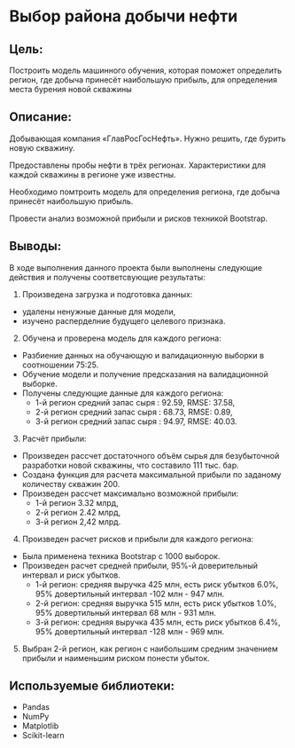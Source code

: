 # Выбор района добычи нефти

## Цель:

Построить модель машинного обучения, которая поможет определить регион, где добыча принесёт наибольшую прибыль, для определения места бурения новой скважины

## Описание:

Добывающая компания «ГлавРосГосНефть». Нужно решить, где бурить новую скважину. 

Предоставлены пробы нефти в трёх регионах. Характеристики для каждой скважины в регионе уже известны.

Необходимо помтроить модель для определения региона, где добыча принесёт наибольшую прибыль.

Провести анализ возможной прибыли и рисков техникой Bootstrap.

## Выводы:
В ходе выполнения данного проекта были выполнены следующие действия и получены соответсвующие результаты:
1. Произведена загрузка и подготовка данных:
  - удалены ненужные данные для модели,
  - изучено расперделние будущего целевого признака.
2. Обучена и проверена модель для каждого региона:
  - Разбиение данных на обучающую и валидационную выборки в соотношении 75:25.
  - Обучение модели и получение предсказания на валидационной выборке.
  - Получены следующие данные для каждого региона:
    * 1-й регион средний запас сыря : 92.59, RMSE: 37.58,
    * 2-й регион средний запас сыря : 68.73, RMSE: 0.89,
    * 3-й регион средний запас сыря : 94.97, RMSE: 40.03.
3. Расчёт прибыли:
  - Произведен рассчет достаточного объём сырья для безубыточной разработки новой скважины, что составило 111 тыс. бар.
  - Создана функция для расчета максимальной прибыли по заданому количеству скважин 200.
  - Произведен рассчет максимально возможной прибыли:
    * 1-й регион 3.32 млрд,
    * 2-й регион 2.42 млрд,
    * 3-й регион 2,42 млрд.
4. Произведен расчет рисков и прибыли для каждого региона:
  - Была применена техника Bootstrap с 1000 выборок.
  - Произведен расчет средней прибыли, 95%-й доверительный интервал и риск убытков.
    * 1-й регион: средняя выручка 425 млн, есть риск убытков 6.0%, 95% довертильный интервал -102 млн - 947 млн.
    * 2-й регион: средняя выручка 515 млн, есть риск убытков 1.0%, 95% довертильный интервал 68 млн - 931 млн.
    * 3-й регион: средняя выручка 435 млн, есть риск убытков 6.4%, 95% довертильный интервал -128 млн - 969 млн.
5. Выбран 2-й регион, как регион с наибольшим средним значением прибыли и наименьшим риском понести убыток.

## Используемые библиотеки:
- Pandas
- NumPy
- Matplotlib
- Scikit-learn
